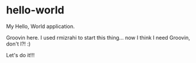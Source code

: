 # hello-world
My Hello, World application.

Groovin here.  I used rmizrahi to start this thing... now I think I need Groovin, don't I?! :)

Let's do it!!!
